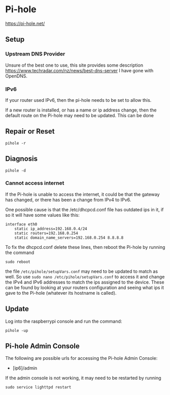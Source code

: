 # Pi-hole
https://pi-hole.net/

## Setup

### Upstream DNS Provider
Unsure of the best one to use, this site provides some description https://www.techradar.com/nz/news/best-dns-server
I have gone with OpenDNS.

### IPv6
If your router used IPv6, then the pi-hole needs to be set to allow this.


If a new router is installed, or has a name or ip address change, then the default route on the Pi-hole may need to be updated.
This can be done 

## Repair or Reset
```console
pihole -r
```

## Diagnosis
```console
pihole -d
```

### Cannot access internet
If the Pi-hole is unable to access the internet, it could be that the gateway has changed, or there has been a change from IPv4 to IPv6.


One possible cause is that the /etc/dhcpcd.conf file has outdated ips in it, if so it will have some values like this:
```
interface eth0
    static ip_address=192.168.0.4/24
    static routers=192.168.0.254
    static domain_name_servers=192.168.0.254 8.8.8.8
```
To fix the dhcpcd.conf delete these lines, then reboot the Pi-hole by running the command
```console
sudo reboot
```

the file `/etc/pihole/setupVars.conf` may need to be updated to match as well.
So use `sudo nano /etc/pihole/setupVars.conf` to access it and change the IPv4 and IPv6 addresses to match the ips assigned to the device.
These can be found by looking at your routers configuration and seeing what ips it gave to the Pi-hole (whatever its hostname is called).

## Update
Log into the raspberrypi console and run the command:

```console
pihole -up
```

## Pi-hole Admin Console

The following are possible urls for accessing the Pi-hole Admin Console:
 - [ip6]/admin

If the admin console is not working, it may need to be restarted by running
```console
sudo service lighttpd restart
```
